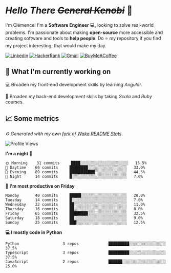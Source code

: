 <!---
chomelc/chomelc is a ✨ special ✨ repository because its `README.md` (this file) appears on your GitHub profile.
You can click the Preview link to take a look at your changes.
--->

# *Hello There ~~General Kenobi~~* :vulcan_salute:

I'm Clémence! I'm a **Software Engineer** :computer:, looking to solve real-world problems. I'm passionate about making **open-source** more accessible and creating software and tools to **help people**. Do :star: my repository if you find my project interesting, that would make my day.

<!-- Badges -->
[![Linkedin](https://img.shields.io/badge/-ClémenceChomel-blue?style=flat&logo=Linkedin&logoColor=white)](https://www.linkedin.com/in/clemencechomel/)
[![HackerRank](https://img.shields.io/badge/-clemence_chomel-islamicgreen?style=flat&logo=HackerRank&logoColor=black)](https://www.hackerrank.com/clemence_chomel?hr_r=1)
[![Gmail](https://img.shields.io/badge/-clemence.chomel-c14438?style=flat&logo=Gmail&logoColor=white)](mailto:clemence.chomel@gmail.com)
[![BuyMeACoffee](https://img.shields.io/badge/-chomelcl-yellow?style=flat&logo=buymeacoffee&logoColor=black)](https://www.buymeacoffee.com/chomelcl)

## :open_file_folder: What I'm currently working on

:computer: Broaden my front-end development skills by learning *Angular*.

:open_book: Broaden my back-end development skills by taking *Scala* and *Ruby* courses.

## :chart_with_upwards_trend: Some metrics

*:gear: Generated with my own [fork](https://github.com/chomelc/waka-readme-stats) of [Waka README Stats](https://github.com/anmol098/waka-readme-stats)*.

<!--START_SECTION:waka-->
![Profile Views](http://img.shields.io/badge/Profile%20Views-171-orange)

**I'm a night 🦉** 

```text
🌞 Morning    31 commits     ████░░░░░░░░░░░░░░░░░░░░░   15.5% 
🌆 Daytime    66 commits     ████████░░░░░░░░░░░░░░░░░   33.0% 
🌃 Evening    89 commits     ███████████░░░░░░░░░░░░░░   44.5% 
🌙 Night      14 commits     █░░░░░░░░░░░░░░░░░░░░░░░░   7.0%

```
📅 **I'm most productive on Friday** 

```text
Monday       40 commits     █████░░░░░░░░░░░░░░░░░░░░   20.0% 
Tuesday      14 commits     █░░░░░░░░░░░░░░░░░░░░░░░░   7.0% 
Wednesday    22 commits     ██░░░░░░░░░░░░░░░░░░░░░░░   11.0% 
Thursday     16 commits     ██░░░░░░░░░░░░░░░░░░░░░░░   8.0% 
Friday       65 commits     ████████░░░░░░░░░░░░░░░░░   32.5% 
Saturday     18 commits     ██░░░░░░░░░░░░░░░░░░░░░░░   9.0% 
Sunday       25 commits     ███░░░░░░░░░░░░░░░░░░░░░░   12.5%

```


**💻 I mostly code in Python** 

```text
Python                   3 repos             █████████░░░░░░░░░░░░░░░░   37.5% 
TypeScript               3 repos             █████████░░░░░░░░░░░░░░░░   37.5% 
JavaScript               2 repos             ██████░░░░░░░░░░░░░░░░░░░   25.0%

```



<!--END_SECTION:waka-->